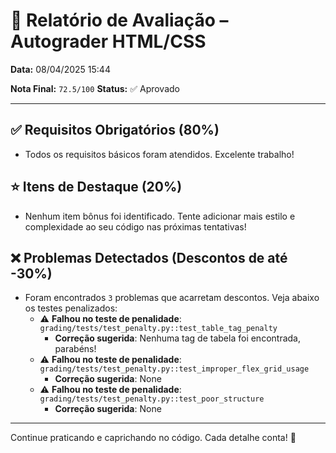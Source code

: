 # 🧪 Relatório de Avaliação – Autograder HTML/CSS

**Data:** 08/04/2025 15:44

**Nota Final:** `72.5/100`
**Status:** ✅ Aprovado

---
## ✅ Requisitos Obrigatórios (80%)
- Todos os requisitos básicos foram atendidos. Excelente trabalho!

## ⭐ Itens de Destaque (20%)
- Nenhum item bônus foi identificado. Tente adicionar mais estilo e complexidade ao seu código nas próximas tentativas!

## ❌ Problemas Detectados (Descontos de até -30%)
- Foram encontrados `3` problemas que acarretam descontos. Veja abaixo os testes penalizados:
  - ⚠️ **Falhou no teste de penalidade**: `grading/tests/test_penalty.py::test_table_tag_penalty`
    - **Correção sugerida**: Nenhuma tag de tabela foi encontrada, parabéns!
  - ⚠️ **Falhou no teste de penalidade**: `grading/tests/test_penalty.py::test_improper_flex_grid_usage`
    - **Correção sugerida**: None
  - ⚠️ **Falhou no teste de penalidade**: `grading/tests/test_penalty.py::test_poor_structure`
    - **Correção sugerida**: None

---
Continue praticando e caprichando no código. Cada detalhe conta! 💪
